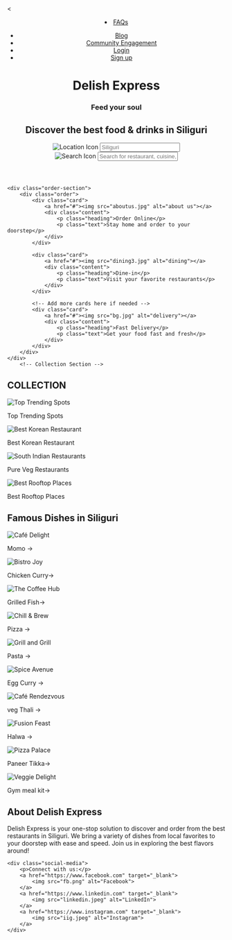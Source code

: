 <<!DOCTYPE html>
<html lang="en">
<head>
    <meta charset="UTF-8">
    <meta name="viewport" content="width=device-width, initial-scale=1.0">
    <title>Delish Express</title>
    <link rel="stylesheet" href="style.css">
</head>
<body>
    <header>
        <nav>
            <div class="app_link">
                <li><a href="#">FAQs</a></li>
            </div>
            <div class="nav_items">
                <ul>
                    <li><a href="blog.html">Blog</blog></a></li>
                    <li><a href="community.html">Community Engagement</a></li>
                    <li><a href="login.html">Login</a></li>
                    <li><a href="signup.html">Sign up</a></li>
                </ul>
            </div>
        </nav>
        <div class="content_wrapper">
            <h1>Delish Express</h1>
            <h3>Feed your soul</h3>
            <h2>Discover the best food & drinks in
                <span>Siliguri</span>
            </h2>
            <div class="search_container">
                <div class="left_search">
                    <img src="pink.jpeg" alt="Location Icon">    
                    <input type="text" placeholder="Siliguri">
                </div>
                <div class="right_search">
                    <img src="searchp.jpeg" alt="Search Icon">
                    <input type="text" placeholder="Search for restaurant, cuisine, or dish">
                </div>
            </div>
        </div>
    </header>
    
<!----.......order section....-->
    <div class="order-section">
        <div class="order">
            <div class="card">
                <a href="#"><img src="aboutus.jpg" alt="about us"></a>
                <div class="content">
                    <p class="heading">Order Online</p>
                    <p class="text">Stay home and order to your doorstep</p>
                </div>     
            </div>

            <div class="card">
                <a href="#"><img src="dining3.jpg" alt="dining"></a>
                <div class="content">
                    <p class="heading">Dine-in</p>
                    <p class="text">Visit your favorite restaurants</p>
                </div>     
            </div>

            <!-- Add more cards here if needed -->
            <div class="card">
                <a href="#"><img src="bg.jpg" alt="delivery"></a>
                <div class="content">
                    <p class="heading">Fast Delivery</p>
                    <p class="text">Get your food fast and fresh</p>
                </div>     
            </div>
        </div>
    </div>
        <!-- Collection Section -->
<div class="collection-section">
    <h2>COLLECTION</h2>
    <div class="collection-grid">
        <div class="collection-card">
            <img src="bveg.jpg" alt="Top Trending Spots">
            <p>Top Trending Spots</p>
        </div>
        <div class="collection-card">
            <img src="barlrest.jpg" alt="Best Korean Restaurant">
            <p>Best Korean Restaurant</p>
        </div>
        <div class="collection-card">
            <img src="south.jpg" alt="South Indian Restaurants">
            <p>Pure Veg Restaurants</p>
        </div>
        <div class="collection-card">
            <img src="rest.jpg" alt="Best Rooftop Places">
            <p>Best Rooftop Places</p>
        </div>
    </div>
</div>
<!-- Famous Cafés/Restaurants Section -->
<!-- Famous Cafés/Restaurants Section -->
<div class="famous-cafes-section">
    <h2>Famous Dishes in Siliguri</h2>
    <div class="cafe-grid">
        <div class="cafe-card">
            <img src="momo.jpg" alt="Café Delight">
            <p>Momo <span class="arrow">→</span></p>
        </div>
        <div class="cafe-card">
            <img src="chicken.jpg" alt="Bistro Joy">
            <p>Chicken Curry<span class="arrow">→</span></p>
        </div>
        <div class="cafe-card">
            <img src="fish.jpg" alt="The Coffee Hub">
            <p>Grilled Fish<span class="arrow">→</span></p>
        </div>
        <div class="cafe-card">
            <img src="pizza.jpg" alt="Chill & Brew">
            <p>Pizza <span class="arrow">→</span></p>
        </div>
        <div class="cafe-card">
            <img src="wspasta.jpg" alt="Grill and Grill">
            <p>Pasta <span class="arrow">→</span></p>
        </div>
        <div class="cafe-card">
            <img src="egg.jpg" alt="Spice Avenue">
            <p>Egg Curry <span class="arrow">→</span></p>
        </div>
        <div class="cafe-card">
            <img src="aboutus.jpg" alt="Café Rendezvous">
            <p> veg Thali <span class="arrow">→</span></p>
        </div>
        <div class="cafe-card">
            <img src="halwa.jpg" alt="Fusion Feast">
            <p>Halwa <span class="arrow">→</span></p>
        </div>
        <div class="cafe-card">
            <img src="paneer.jpg" alt="Pizza Palace">
            <p>Paneer Tikka<span class="arrow">→</span></p>
        </div>
        <div class="cafe-card">
            <img src="something.jpg" alt="Veggie Delight">
            <p>Gym meal kit<span class="arrow">→</span></p>
        </div>
    </div>
</div>
<!-- About Us Section -->
<div class="about-section">
    <h2>About Delish Express</h2>
    <p>Delish Express is your one-stop solution to discover and order from the best restaurants in Siliguri. We bring a variety of dishes from local favorites to your doorstep with ease and speed. Join us in exploring the best flavors around!</p>
    
    <div class="social-media">
        <p>Connect with us:</p>
        <a href="https://www.facebook.com" target="_blank">
            <img src="fb.png" alt="Facebook">
        </a>
        <a href="https://www.linkedin.com" target="_blank">
            <img src="linkedin.jpeg" alt="LinkedIn">
        </a>
        <a href="https://www.instagram.com" target="_blank">
            <img src="iig.jpeg" alt="Instagram">
        </a>
    </div>
</div>

</body>
</html>
